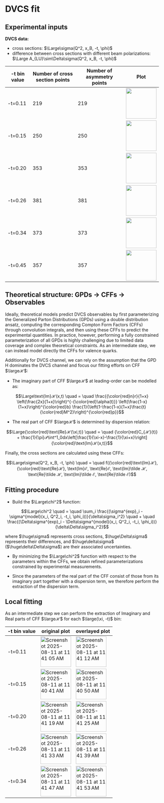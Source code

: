 # DVCS fit

## Experimental inputs
**DVCS data:**
- cross sections: $\Large\sigma(Q^2, x_B, -t, \phi)$
- difference between cross sections with different beam polarizations: $\Large A_{LU}\sim\Delta\sigma(Q^2, x_B, -t, \phi)$

|-t bin value|Number of cross section points|Number of asymmetry points|Plot|
|----|----|----|----|
|-t=0.11| 219 | 219 | <img width="100" src="https://github.com/user-attachments/assets/9b425954-a1a4-42d9-9ad7-0e5defe3da22" /> |
|-t=0.15| 250 | 250 | <img width="100" src="https://github.com/user-attachments/assets/9aae2a84-eb6e-4438-9c14-4a7e600c401c" /> |
|-t=0.20| 353 | 353 | <img width="100" src="https://github.com/user-attachments/assets/60469eff-b70f-4de9-bb76-e9ff4bd3377c" /> |
|-t=0.26| 381 | 381 | <img width="100" src="https://github.com/user-attachments/assets/d680ca54-3e27-4881-9244-11fe488660dc" /> |
|-t=0.34| 373 | 373 | <img width="100" src="https://github.com/user-attachments/assets/44d08b63-4c71-4378-88c1-8d98fa7a04fa" /> |
|-t=0.45| 357 | 357 | <img width="100" src="https://github.com/user-attachments/assets/daf805a2-22d5-4ed3-92e0-1bc2885edb06" /> |




## Theoretical structure: GPDs &rarr; CFFs &rarr; Observables

Ideally, theoretical models predict DVCS observables by first parameterizing the Generalized Parton Distributions (GPDs) using a double distribution ansatz, computing the corresponding Compton Form Factors (CFFs) through convolution integrals, and then using these CFFs to predict the experimental quantities. In practice, however, performing a fully constrained parameterization of all GPDs is highly challenging due to limited data coverage and complex theoretical constraints. As an intermediate step, we can instead model directly the CFFs for valence quarks.

Additionally for DVCS channel, we can rely on the assumption that the GPD H dominates the DVCS channel and focus our fitting efforts on CFF $\largeℋ$:
- The imaginary part of CFF $\largeℋ$ at leading-order can be modelled as:

$$\Large\text{Im}ℋ(x,t) \quad = \quad \frac{{\color{red}n}r}{1+x} \left(\frac{2x}{1+x}\right)^{-{\color{red}\alpha(t)}} \left(\frac{1-x}{1+x}\right)^{\color{red}b} \frac{1}{\left(1-\frac{1-x}{1+x}\frac{t}{\color{red}M^2}\right)^{\color{red}p}}$$

- The real part of CFF $\largeℋ$ is determined by dispersion relation:

$$\Large{\color{red}\text{Re}ℋ(\xi,t)} \quad = \quad {\color{red}C_{ℋ}(t)} + \frac{1}{\pi}𝒫\int^1_0dx\left[\frac{1}{\xi-x}-\frac{1}{\xi+x}\right]{\color{red}\text{Im}ℋ(x,t)}$$

Finally, the cross sections are calculated using these CFFs:

$$\Large\sigma(Q^2, x_B, -t, \phi) \quad = \quad f({\color{red}\text{Im}ℋ}, {\color{red}\text{Re}ℋ}, \text{Im}ℰ, \text{Re}ℰ, \text{Im}\tilde ℋ, \text{Re}\tilde ℋ, \text{Im}\tilde ℰ, \text{Re}\tilde ℰ)$$

## Fitting procedure
- Build the $\Large\chi^2$ function:

$$\Large\chi^2 \quad = \quad \sum_i \frac{(\sigma^{exp}_i - \sigma^{model}(x_i, Q^2_i, -t_i, \phi_i))}{\delta\sigma_i^2} \quad + \quad \frac{(\Delta\sigma^{exp}_i - \Delta\sigma^{model}(x_i, Q^2_i, -t_i, \phi_i))}{\delta\Delta\sigma_i^2}$$

where $\huge\sigma$ represents cross sections, $\huge\Delta\sigma$ represents their differences, and $\huge\delta\sigma$ ($\huge\delta\Delta\sigma$) are their associated uncertainties.

- By minimizing the $\Large\chi^2$ function with respect to the parameters within the CFFs, we obtain refined parameterizations constrained by experimental measurements.

- Since the parameters of the real part of the CFF consist of those from its imaginary part together with a dispersion term, we therefore perform the extraction of the dispersion term.

## Local fitting

As an intermediate step we can perform the extraction of Imaginary and Real parts of CFF $\largeℋ$ for each $\large(\xi, -t)$ bin:

|-t bin value| original plot | overlayed plot |
|----|----|----|
|-t=0.11| <img width="100" alt="Screenshot 2025-08-11 at 11 41 05 AM" src="https://github.com/user-attachments/assets/01b449b9-1efc-4c81-8d0c-c71722ec985f" /> | <img width="100" alt="Screenshot 2025-08-11 at 11 41 12 AM" src="https://github.com/user-attachments/assets/313311bb-3d8b-464c-8cda-6d8efb3c04c5" /> |
|-t=0.15| <img width="100" alt="Screenshot 2025-08-11 at 11 40 41 AM" src="https://github.com/user-attachments/assets/84095c11-33bd-433b-894a-4b1d75d35e66" /> | <img width="100" alt="Screenshot 2025-08-11 at 11 40 50 AM" src="https://github.com/user-attachments/assets/1d5ad212-7d9f-4cc8-8452-e07d9e4da341" /> |
|-t=0.20| <img width="100" alt="Screenshot 2025-08-11 at 11 41 19 AM" src="https://github.com/user-attachments/assets/b9ca6e6a-1b6b-4a47-9b11-0609dfc69e9b" /> | <img width="100" alt="Screenshot 2025-08-11 at 11 41 25 AM" src="https://github.com/user-attachments/assets/83688bd6-085c-4e46-a441-901a11d34f44" /> |
|-t=0.26| <img width="100" alt="Screenshot 2025-08-11 at 11 41 33 AM" src="https://github.com/user-attachments/assets/71802248-8066-46ea-aeb6-9ab2da4c234d" /> | <img width="100" alt="Screenshot 2025-08-11 at 11 41 39 AM" src="https://github.com/user-attachments/assets/b12d1fcb-2fc4-4ddf-98c3-d65ee8ebd1b9" /> |
|-t=0.34| <img width="100" alt="Screenshot 2025-08-11 at 11 41 47 AM" src="https://github.com/user-attachments/assets/c2174b63-d930-42c6-b3a6-ab60a961c0c8" /> | <img width="100" alt="Screenshot 2025-08-11 at 11 41 53 AM" src="https://github.com/user-attachments/assets/92f3549e-04aa-46a4-820d-ebad6f32223d" /> |





